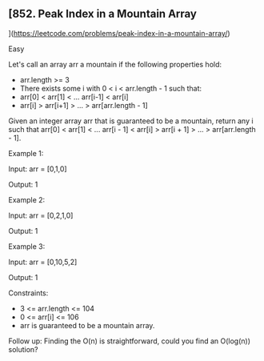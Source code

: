 ## [852. Peak Index in a Mountain Array
](https://leetcode.com/problems/peak-index-in-a-mountain-array/)

Easy

Let's call an array arr a mountain if the following properties hold:

- arr.length >= 3
- There exists some i with 0 < i < arr.length - 1 such that:
- arr[0] < arr[1] < ... arr[i-1] < arr[i]
- arr[i] > arr[i+1] > ... > arr[arr.length - 1]

Given an integer array arr that is guaranteed to be a mountain, return any i such that arr[0] < arr[1] < ... arr[i - 1] < arr[i] > arr[i + 1] > ... > arr[arr.length - 1].
 

Example 1:

Input: arr = [0,1,0]

Output: 1

Example 2:

Input: arr = [0,2,1,0]

Output: 1

Example 3:

Input: arr = [0,10,5,2]

Output: 1
 

Constraints:

- 3 <= arr.length <= 104
- 0 <= arr[i] <= 106
- arr is guaranteed to be a mountain array.
 
Follow up: Finding the O(n) is straightforward, could you find an O(log(n)) solution?